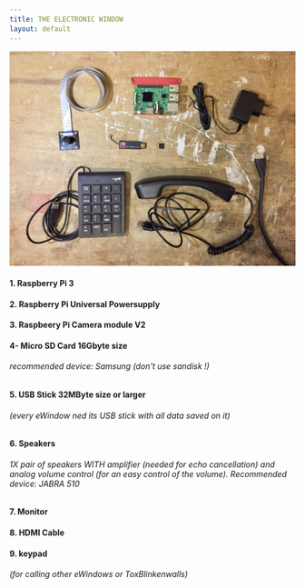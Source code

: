 ```yaml
---
title: THE ELECTRONIC WINDOW
layout: default
---
```


![needed electronics](images/IMG-2975.jpg)


#### 1. Raspberry Pi 3

#### 2. Raspberry Pi Universal Powersupply

#### 3. Raspbeery Pi Camera module V2

#### 4- Micro SD Card 16Gbyte size
   ###### recommended device: Samsung (don't use sandisk !)

#### 5. USB Stick 32MByte size or larger 
   ###### (every eWindow ned its USB stick with all data saved on it)

#### 6. Speakers
   ###### 1X pair of speakers WITH amplifier (needed for echo cancellation) and analog volume control (for an easy control of the volume).           Recommended device: JABRA 510

#### 7. Monitor

#### 8. HDMI Cable

#### 9. keypad
   ###### (for calling other eWindows or ToxBlinkenwalls)
